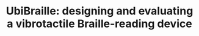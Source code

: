 ---
###############
# DO NOT EDIT
layout: publication
###############

###############
# TO EDIT
# pub title
title: "UbiBraille: designing and evaluating a vibrotactile Braille-reading device"

# publication image
image:
 name: 2013_10_ubibraille.png

 alt-text: "The UbiBraille prototype consists of six rings augmented with vibrotactile capabilities. The rings are worn on the index, middle, and ring fingers of both hands."
 description: "UbiBraille consists of six vibrotactile actuators that are used to code a Braille cell and communicate single characters. The device is able to simultaneously actuate the users’ index, middle, and ring fingers of both hands, providing fast and mnemonic output. We conducted two user studies on UbiBraille to assess both character and word reading performance. Character recognition rates ranged from 54% to 100% and were highly character- and user-dependent."
 
# authors of the publication
authors: "Hugo Nicolau, João Guerreiro, Tiago Guerreiro and Luis Carríço"

# link to the pdf
pdf: http://delivery.acm.org/10.1145/2520000/2513437/a23-nicolau.pdf?ip=188.37.150.134&id=2513437&acc=OA&key=4D4702B0C3E38B35%2E4D4702B0C3E38B35%2E4D4702B0C3E38B35%2EFCB6F3EC3ABB7EF6&__acm__=1572262204_b8e7f01c9f13a77608985c7b524fa71c

venue: "In Proceedings of the 15th International ACM SIGACCESS Conference on Computers and Accessibility (ASSETS '13). ACM, New York, NY, USA, , Article 23 , 8 pages."
year: 2013
conference-name: ASSETS
projects:
 - brailleio

# area for filter purpose
area: access
###############
---